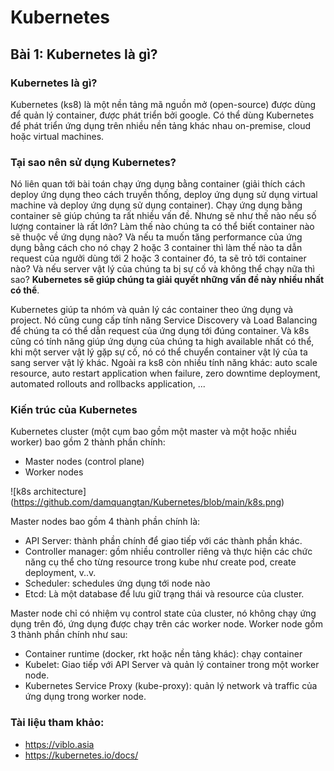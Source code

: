 # Kubernetes

## Bài 1: Kubernetes là gì?

### Kubernetes là gì?

Kubernetes (ks8) là một nền tảng mã nguồn mở (open-source) được dùng để quản lý container, được phát triển bởi google.
Có thể dùng Kubernetes để phát triển ứng dụng trên nhiều nền tảng khác nhau on-premise, cloud hoặc virtual machines.

### Tại sao nên sử dụng Kubernetes?

Nó liên quan tới bài toán chạy ứng dụng bằng container (giải thích cách deploy ứng dụng theo cách truyền thống, deploy
ứng dụng sử dụng virtual machine và deploy ứng dụng sử dụng container).
Chạy ứng dụng bằng container sẽ giúp chúng ta rất nhiều vấn đề. Nhưng sẽ như thế nào nếu số lượng container là rất lớn?
Làm thế nào chúng ta có thể biết container nào sẽ thuộc về ứng dụng nào? Và nếu ta muốn tăng performance của ứng dụng
bằng cách cho nó chạy 2 hoặc 3 container thì làm thế nào ta dẫn request của ngưởi dùng tới 2 hoặc 3 container đó, ta sẽ
trỏ tới container nào? Và nếu server vật lý của chúng ta bị sự cố và không thể chạy nữa thì sao? **Kubernetes sẽ giúp chúng
ta giải quyết những vấn đề này nhiều nhất có thể**.

Kubernetes giúp ta nhóm và quản lý các container theo ứng dụng và project. Nó cũng cung cấp tính năng Service Discovery và
Load Balancing để chúng ta có thể dẫn request của ứng dụng tới đúng container. Và k8s cũng có tính năng giúp ứng dụng của
chúng ta high available nhất có thể, khi một server vật lý gặp sự cố, nó có thể chuyển container vật lý của ta sang server
vật lý khác. Ngoài ra ks8 còn nhiều tính năng khác: auto scale resource, auto restart application when failure, zero downtime
deployment, automated rollouts and rollbacks application, ...

### Kiến trúc của Kubernetes

Kubernetes cluster (một cụm bao gồm một master và một hoặc nhiều worker) bao gồm 2 thành phần chính:

- Master nodes (control plane)
- Worker nodes

![k8s architecture] (https://github.com/damquangtan/Kubernetes/blob/main/k8s.png)

Master nodes bao gồm 4 thành phần chính là:

- API Server: thành phần chính để giao tiếp với các thành phần khác.
- Controller manager: gồm nhiều controller riêng và thực hiện các chức năng cụ thể cho từng resource trong kube như create pod, create deployment, v..v.
- Scheduler: schedules ứng dụng tới node nào
- Etcd: Là một database để lưu giữ trạng thái và resource của cluster.

Master node chỉ có nhiệm vụ control state của cluster, nó không chạy ứng dụng trên đó, ứng dụng được chạy trên các worker node. Worker node gồm 3 thành phần chính như sau:

- Container runtime (docker, rkt hoặc nền tảng khác): chạy container
- Kubelet: Giao tiếp với API Server và quản lý container trong một worker node.
- Kubernetes Service Proxy (kube-proxy): quản lý network và traffic của ứng dụng trong worker node.

### Tài liệu tham khảo:

- https://viblo.asia
- https://kubernetes.io/docs/
